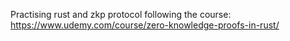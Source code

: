 Practising rust and zkp protocol following the course:  https://www.udemy.com/course/zero-knowledge-proofs-in-rust/
